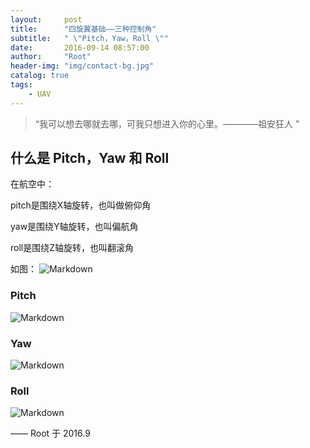```yaml
---
layout:     post
title:      "四旋翼基础——三种控制角"
subtitle:   " \"Pitch，Yaw，Roll \""
date:       2016-09-14 08:57:00
author:     "Root"
header-img: "img/contact-bg.jpg"
catalog: true
tags:
    - UAV
---
```


> “我可以想去哪就去哪，可我只想进入你的心里。————祖安狂人 ”


## 什么是 Pitch，Yaw 和 Roll

在航空中：

pitch是围绕X轴旋转，也叫做俯仰角

yaw是围绕Y轴旋转，也叫偏航角

roll是围绕Z轴旋转，也叫翻滚角

如图：
![Markdown](http://i1.piimg.com/572619/84186e32c5fe71a5.png)

### Pitch
![Markdown](http://i1.piimg.com/572619/8a868f23b3e6616b.gif)

### Yaw
![Markdown](http://i1.piimg.com/572619/2acec37cefd51c99.gif)

### Roll
![Markdown](http://i1.piimg.com/572619/558398dbfb555fb0.gif)


—— Root 于 2016.9


